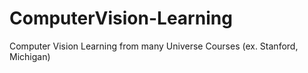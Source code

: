 # ComputerVision-Learning
Computer Vision Learning from many Universe Courses (ex. Stanford, Michigan)
